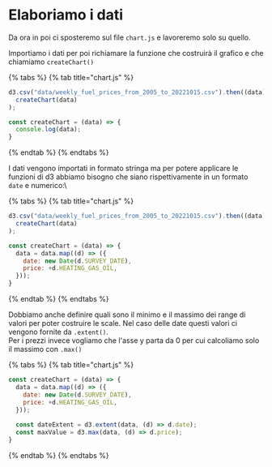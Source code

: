 # Elaboriamo i dati

Da ora in poi ci sposteremo sul file `chart.js` e lavoreremo solo su quello.&#x20;

Importiamo i dati per poi richiamare la funzione che costruirà il grafico e che chiamiamo `createChart()`

{% tabs %}
{% tab title="chart.js" %}
```javascript
d3.csv("data/weekly_fuel_prices_from_2005_to_20221015.csv").then((data) =>
  createChart(data)
);

const createChart = (data) => {
  console.log(data);
}
```
{% endtab %}
{% endtabs %}

I dati vengono importati in formato stringa ma per potere applicare le funzioni di d3 abbiamo bisogno che siano rispettivamente in un formato `date` e numerico:\


{% tabs %}
{% tab title="chart.js" %}
```javascript
d3.csv("data/weekly_fuel_prices_from_2005_to_20221015.csv").then((data) =>
  createChart(data)
);

const createChart = (data) => {
  data = data.map((d) => ({
    date: new Date(d.SURVEY_DATE),
    price: +d.HEATING_GAS_OIL,
  }));
}
```
{% endtab %}
{% endtabs %}

Dobbiamo anche definire quali sono il minimo e il massimo dei range di valori per poter costruire le scale. Nel caso delle date questi valori ci vengono fornite da `.extent()`.\
Per i prezzi invece vogliamo che l'asse y parta da 0 per cui calcoliamo solo il massimo con `.max()`

{% tabs %}
{% tab title="chart.js" %}
```javascript
const createChart = (data) => {
  data = data.map((d) => ({
    date: new Date(d.SURVEY_DATE),
    price: +d.HEATING_GAS_OIL,
  }));
  
  const dateExtent = d3.extent(data, (d) => d.date);
  const maxValue = d3.max(data, (d) => d.price);
}

```
{% endtab %}
{% endtabs %}
